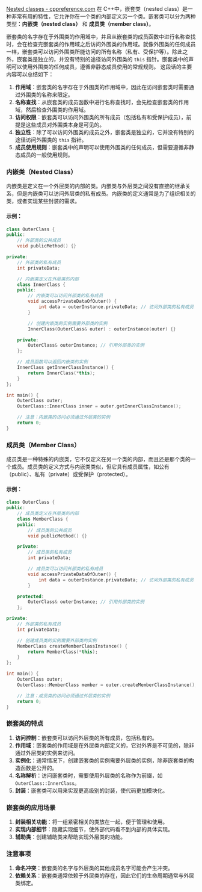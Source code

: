 [Nested classes - cppreference.com](https://en.cppreference.com/w/cpp/language/nested_types)
在 C++中，嵌套类（nested class）是一种非常有用的特性，它允许你在一个类的内部定义另一个类。嵌套类可以分为两种类型：**内嵌类（nested class）** 和 **成员类（member class）**。

嵌套类的名字存在于外围类的作用域中，并且从嵌套类的成员函数中进行名称查找时，会在检查完嵌套类的作用域之后访问外围类的作用域。就像外围类的任何成员一样，嵌套类可以访问外围类所能访问的所有名称（私有、受保护等）。除此之外，嵌套类是独立的，并没有特别的途径访问外围类的 `this` 指针。嵌套类中的声明可以使用外围类的任何成员，遵循非静态成员使用的常规规则。
这段话的主要内容可以总结如下：
1. **作用域**：嵌套类的名字存在于外围类的作用域中，因此在访问嵌套类时需要通过外围类的名称来限定。
2. **名称查找**：从嵌套类的成员函数中进行名称查找时，会先检查嵌套类的作用域，然后检查外围类的作用域。
3. **访问权限**：嵌套类可以访问外围类的所有成员（包括私有和受保护成员），前提是这些成员对外围类本身是可见的。
4. **独立性**：除了可以访问外围类的成员之外，嵌套类是独立的，它并没有特别的途径访问外围类的 `this` 指针。
5. **成员使用规则**：嵌套类中的声明可以使用外围类的任何成员，但需要遵循非静态成员的一般使用规则。

### 内嵌类（Nested Class）
内嵌类是定义在一个外层类的内部的类。内嵌类与外层类之间没有直接的继承关系，但是内嵌类可以访问外层类的私有成员。内嵌类的定义通常是为了组织相关的类，或者实现某些封装的需求。

#### 示例：
```cpp
class OuterClass {
public:
    // 外部类的公共成员
    void publicMethod() {}

private:
    // 外部类的私有成员
    int privateData;

    // 内嵌类定义在外层类的内部
    class InnerClass {
    public:
        // 内嵌类可以访问外部类的私有成员
        void accessPrivateDataOfOuter() {
            int data = outerInstance.privateData; // 访问外部类的私有成员
        }

        // 创建内嵌类的实例需要外部类的实例
        InnerClass(OuterClass& outer) : outerInstance(outer) {}

    private:
        OuterClass& outerInstance; // 引用外部类的实例
    };

    // 成员函数可以返回内嵌类的实例
    InnerClass getInnerClassInstance() {
        return InnerClass(*this);
    }
};

int main() {
    OuterClass outer;
    OuterClass::InnerClass inner = outer.getInnerClassInstance();

    // 注意：内嵌类的访问必须通过外层类的实例
    return 0;
}
```

### 成员类（Member Class）
成员类是一种特殊的内嵌类，它不仅定义在另一个类的内部，而且还是那个类的一个成员。成员类的定义方式与内嵌类类似，但它具有成员属性，如公有（public）、私有（private）或受保护（protected）。

#### 示例：
```cpp
class OuterClass {
public:
    // 成员类定义在外层类的内部
    class MemberClass {
    public:
        // 成员类的公共成员
        void publicMethod() {}

    private:
        // 成员类的私有成员
        int privateData;

        // 成员类可以访问外部类的私有成员
        void accessPrivateDataOfOuter() {
            int data = outerInstance.privateData; // 访问外部类的私有成员
        }

    protected:
        OuterClass& outerInstance; // 引用外部类的实例
    };

private:
    // 外部类的私有成员
    int privateData;

    // 创建成员类的实例需要外部类的实例
    MemberClass createMemberClassInstance() {
        return MemberClass(*this);
    }
};

int main() {
    OuterClass outer;
    OuterClass::MemberClass member = outer.createMemberClassInstance();

    // 注意：成员类的访问必须通过外层类的实例
    return 0;
}
```

### 嵌套类的特点
1. **访问控制**：嵌套类可以访问外层类的所有成员，包括私有的。
2. **作用域**：嵌套类的作用域是在外层类内部定义的，它对外界是不可见的，除非通过外层类的实例来访问。
3. **实例化**：通常情况下，创建嵌套类的实例需要外层类的实例，除非嵌套类的构造函数是公开的。
4. **名称解析**：访问嵌套类时，需要使用外层类的名称作为前缀，如 `OuterClass::InnerClass`。
5. **封装**：嵌套类可以用来实现更高级别的封装，使代码更加模块化。

### 嵌套类的应用场景
1. **封装相关功能**：将一组紧密相关的类放在一起，便于管理和使用。
2. **实现内部细节**：隐藏实现细节，使外部代码看不到内部的具体实现。
3. **辅助类**：创建辅助类来帮助实现外层类的功能。

### 注意事项
1. **命名冲突**：嵌套类的名字与外层类的其他成员名字可能会产生冲突。
2. **依赖关系**：嵌套类通常依赖于外层类的存在，因此它们的生命周期通常与外层类绑定。

